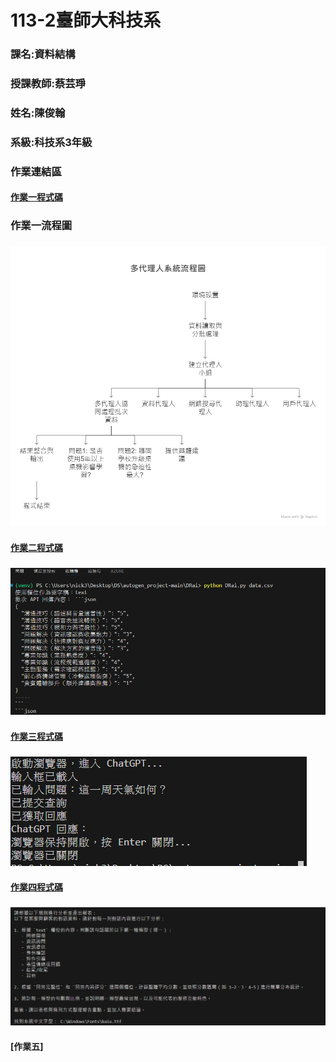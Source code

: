 #  113-2臺師大科技系
### 課名:資料結構
###  授課教師:蔡芸琤
###  姓名:陳俊翰
###  系級:科技系3年級
###  **作業連結區**

#### [作業一程式碼](https://github.com/nick399100/DS-repo/blob/main/hw1.py)
### **作業一流程圖**
### ![hw1流程圖](https://github.com/nick399100/DS-repo/blob/main/hw1_%E6%B5%81%E7%A8%8B%E5%9C%96.png)

#### [作業二程式碼](https://github.com/nick399100/DS-repo/blob/main/hw2.py)
### ![hw2截圖](https://github.com/nick399100/DS-repo/blob/main/hw2_%E7%B5%82%E7%AB%AF.png)

#### [作業三程式碼](https://github.com/nick399100/DS-repo/blob/main/hw3.py)
### ![hw3截圖](https://github.com/nick399100/DS-repo/blob/main/hw3_%E7%B5%82%E7%AB%AF.png)


#### [作業四程式碼](https://github.com/nick399100/DS-repo/blob/main/hw4.py)
### ![hw4截圖](https://github.com/nick399100/DS-repo/blob/main/hw4_%E7%B5%82%E7%AB%AF.png)
#### [作業五]
